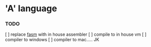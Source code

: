 # 'A' language


### TODO

[ ] replace [fasm]() with in house assembler
[ ] compile to in house vm
[ ] compiler to windows
[ ] compiler to mac..... JK
